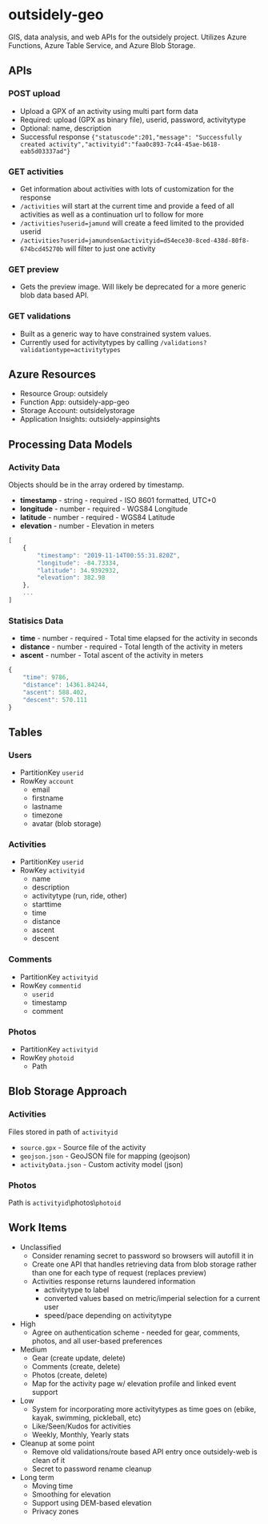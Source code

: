 # outsidely-geo

GIS, data analysis, and web APIs for the outsidely project. Utilizes Azure Functions, Azure Table Service, and Azure Blob Storage.

## APIs

### POST upload
- Upload a GPX of an activity using multi part form data
- Required: upload (GPX as binary file), userid, password, activitytype
- Optional: name, description
- Successful response `{"statuscode":201,"message": "Successfully created activity","activityid":"faa0c893-7c44-45ae-b618-eab5d03337ad"}`

### GET activities
- Get information about activities with lots of customization for the response
- `/activities` will start at the current time and provide a feed of all activities as well as a continuation url to follow for more
- `/activities?userid=jamund` will create a feed limited to the provided userid
- `/activities?userid=jamundsen&activityid=d54ece30-8ced-438d-80f8-674bcd45270b` will filter to just one activity

### GET preview
- Gets the preview image. Will likely be deprecated for a more generic blob data based API.

### GET validations
- Built as a generic way to have constrained system values.
- Currently used for activitytypes by calling `/validations?validationtype=activitytypes`

## Azure Resources
- Resource Group: outsidely
- Function App: outsidely-app-geo
- Storage Account: outsidelystorage
- Application Insights: outsidely-appinsights

## Processing Data Models

### Activity Data
Objects should be in the array ordered by timestamp.
- **timestamp** - string - required - ISO 8601 formatted, UTC+0
- **longitude** - number - required - WGS84 Longitude
- **latitude** - number - required - WGS84 Latitude
- **elevation** - number - Elevation in meters
```javascript
[
    {
        "timestamp": "2019-11-14T00:55:31.820Z",
        "longitude": -84.73334,
        "latitude": 34.9392932,
        "elevation": 382.98
    },
    ...
]
```

### Statisics Data
- **time** - number - required - Total time elapsed for the activity in seconds
- **distance** - number - required - Total length of the activity in meters
- **ascent** - number - Total ascent of the activity in meters
```javascript
{
    "time": 9786,
    "distance": 14361.84244,
    "ascent": 588.402,
    "descent": 570.111
}
```

## Tables

### Users
- PartitionKey `userid`
- RowKey `account`
    - email
    - firstname
    - lastname
    - timezone
    - avatar (blob storage)

### Activities
- PartitionKey `userid`
- RowKey `activityid`
    - name
    - description
    - activitytype (run, ride, other)
    - starttime
    - time
    - distance
    - ascent
    - descent

### Comments
- PartitionKey `activityid`
- RowKey `commentid`
    - `userid`
    - timestamp
    - comment

### Photos
- PartitionKey `activityid`
- RowKey `photoid`
    - Path

## Blob Storage Approach

### Activities
Files stored in path of `activityid`
- `source.gpx` - Source file of the activity
- `geojson.json` - GeoJSON file for mapping (geojson)
- `activityData.json` - Custom activity model (json)

### Photos
Path is `activityid`\photos\\`photoid`

## Work Items
- Unclassified
    - Consider renaming secret to password so browsers will autofill it in
    - Create one API that handles retrieving data from blob storage rather than one for each type of request (replaces preview)
    - Activities response returns laundered information
        - activitytype to label
        - converted values based on metric/imperial selection for a current user
        - speed/pace depending on activitytype
- High
    - Agree on authentication scheme - needed for gear, comments, photos, and all user-based preferences
- Medium
    - Gear (create update, delete)
    - Comments (create, delete)
    - Photos (create, delete)
    - Map for the activity page w/ elevation profile and linked event support
- Low
    - System for incorporating more activitytypes as time goes on (ebike, kayak, swimming, pickleball, etc)
    - Like/Seen/Kudos for activities
    - Weekly, Monthly, Yearly stats
- Cleanup at some point
    - Remove old validations/route based API entry once outsidely-web is clean of it
    - Secret to password rename cleanup
- Long term
    - Moving time
    - Smoothing for elevation
    - Support using DEM-based elevation
    - Privacy zones